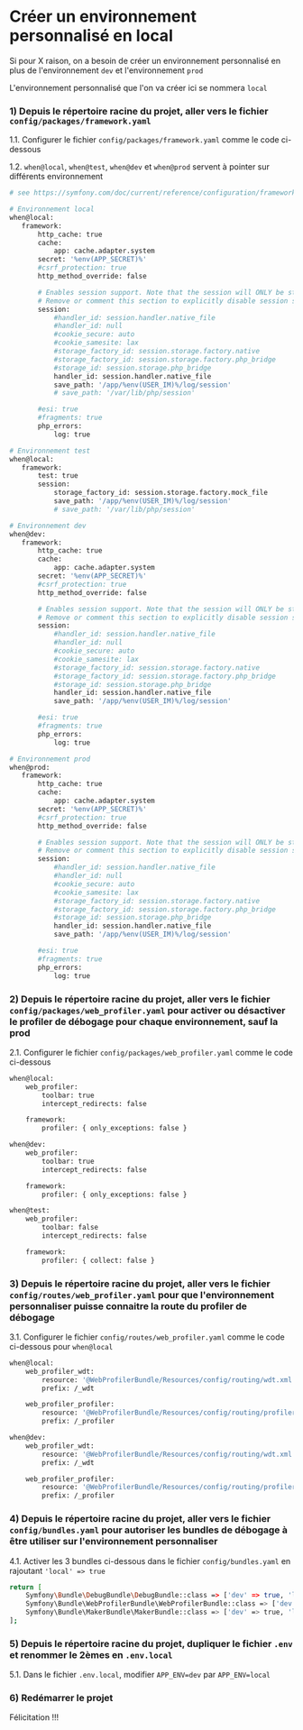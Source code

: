 # Créer un environnement personnalisé en local

 Si pour X raison, on a besoin de créer un environnement personnalisé en plus de l'environnement `dev` et l'environnement `prod`
 
 L'environnement personnalisé que l'on va créer ici se nommera `local`
 
 ### 1) Depuis le répertoire racine du projet, aller vers le fichier `config/packages/framework.yaml`
 
 1.1. Configurer le fichier `config/packages/framework.yaml` comme le code ci-dessous

 1.2. `when@local`, `when@test`, `when@dev` et `when@prod` servent à pointer sur différents environnement
 ```bash
# see https://symfony.com/doc/current/reference/configuration/framework.html

# Environnement local
when@local:
    framework:
        http_cache: true
        cache:
            app: cache.adapter.system
        secret: '%env(APP_SECRET)%'
        #csrf_protection: true
        http_method_override: false

        # Enables session support. Note that the session will ONLY be started if you read or write from it.
        # Remove or comment this section to explicitly disable session support.
        session:
            #handler_id: session.handler.native_file
            #handler_id: null
            #cookie_secure: auto
            #cookie_samesite: lax
            #storage_factory_id: session.storage.factory.native
            #storage_factory_id: session.storage.factory.php_bridge
            #storage_id: session.storage.php_bridge
            handler_id: session.handler.native_file
            save_path: '/app/%env(USER_IM)%/log/session'
            # save_path: '/var/lib/php/session'

        #esi: true
        #fragments: true
        php_errors:
            log: true

# Environnement test
when@local:
    framework:
        test: true
        session:
            storage_factory_id: session.storage.factory.mock_file
            save_path: '/app/%env(USER_IM)%/log/session'
            # save_path: '/var/lib/php/session'

# Environnement dev
when@dev:
    framework:
        http_cache: true
        cache:
            app: cache.adapter.system
        secret: '%env(APP_SECRET)%'
        #csrf_protection: true
        http_method_override: false

        # Enables session support. Note that the session will ONLY be started if you read or write from it.
        # Remove or comment this section to explicitly disable session support.
        session:
            #handler_id: session.handler.native_file
            #handler_id: null
            #cookie_secure: auto
            #cookie_samesite: lax
            #storage_factory_id: session.storage.factory.native
            #storage_factory_id: session.storage.factory.php_bridge
            #storage_id: session.storage.php_bridge
            handler_id: session.handler.native_file
            save_path: '/app/%env(USER_IM)%/log/session'

        #esi: true
        #fragments: true
        php_errors:
            log: true

# Environnement prod
when@prod:
    framework:
        http_cache: true
        cache:
            app: cache.adapter.system
        secret: '%env(APP_SECRET)%'
        #csrf_protection: true
        http_method_override: false

        # Enables session support. Note that the session will ONLY be started if you read or write from it.
        # Remove or comment this section to explicitly disable session support.
        session:
            #handler_id: session.handler.native_file
            #handler_id: null
            #cookie_secure: auto
            #cookie_samesite: lax
            #storage_factory_id: session.storage.factory.native
            #storage_factory_id: session.storage.factory.php_bridge
            #storage_id: session.storage.php_bridge
            handler_id: session.handler.native_file
            save_path: '/app/%env(USER_IM)%/log/session'

        #esi: true
        #fragments: true
        php_errors:
            log: true
```

### 2) Depuis le répertoire racine du projet, aller vers le fichier `config/packages/web_profiler.yaml` pour activer ou désactiver le profiler de débogage pour chaque environnement, sauf la prod
 
2.1. Configurer le fichier `config/packages/web_profiler.yaml` comme le code ci-dessous

```bash
when@local:
    web_profiler:
        toolbar: true
        intercept_redirects: false

    framework:
        profiler: { only_exceptions: false }

when@dev:
    web_profiler:
        toolbar: true
        intercept_redirects: false

    framework:
        profiler: { only_exceptions: false }

when@test:
    web_profiler:
        toolbar: false
        intercept_redirects: false

    framework:
        profiler: { collect: false }
```

### 3) Depuis le répertoire racine du projet, aller vers le fichier `config/routes/web_profiler.yaml` pour que l'environnement personnaliser puisse connaitre la route du profiler de débogage
 
3.1. Configurer le fichier `config/routes/web_profiler.yaml` comme le code ci-dessous pour `when@local`

```bash
when@local:
    web_profiler_wdt:
        resource: '@WebProfilerBundle/Resources/config/routing/wdt.xml'
        prefix: /_wdt

    web_profiler_profiler:
        resource: '@WebProfilerBundle/Resources/config/routing/profiler.xml'
        prefix: /_profiler

when@dev:
    web_profiler_wdt:
        resource: '@WebProfilerBundle/Resources/config/routing/wdt.xml'
        prefix: /_wdt

    web_profiler_profiler:
        resource: '@WebProfilerBundle/Resources/config/routing/profiler.xml'
        prefix: /_profiler
```

### 4) Depuis le répertoire racine du projet, aller vers le fichier `config/bundles.yaml` pour autoriser les bundles de débogage à être utiliser sur l'environnement personnaliser
 
4.1. Activer les 3 bundles ci-dessous dans le fichier `config/bundles.yaml` en rajoutant `'local' => true`

```bash
return [
    Symfony\Bundle\DebugBundle\DebugBundle::class => ['dev' => true, 'local' => true],
    Symfony\Bundle\WebProfilerBundle\WebProfilerBundle::class => ['dev' => true, 'test' => true, 'local' => true],
    Symfony\Bundle\MakerBundle\MakerBundle::class => ['dev' => true, 'local' => true],
];
```

### 5) Depuis le répertoire racine du projet, dupliquer le fichier `.env` et renommer le 2èmes en `.env.local`
 
 5.1. Dans le fichier `.env.local`, modifier `APP_ENV=dev` par `APP_ENV=local`

### 6) Redémarrer le projet

Félicitation !!!